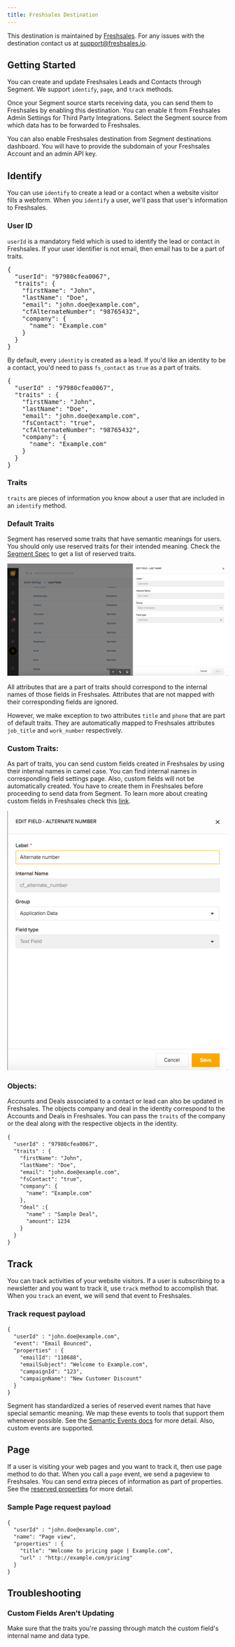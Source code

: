```yaml
---
title: Freshsales Destination
---
```

This destination is maintained by [Freshsales](https://www.freshworks.com/freshsales-crm/?utm_source=segmentio&amp;utm_medium=docs&amp;utm_campaign=partners). For any issues with the destination contact us at support@freshsales.io.

## Getting Started

You can create and update Freshsales Leads and Contacts through Segment. We support `identify`, `page`, and `track` methods.

Once your Segment source starts receiving data, you can send them to Freshsales by enabling this destination. You can enable it from Freshsales Admin Settings for Third Party Integrations. Select the Segment source from which data has to be forwarded to Freshsales.

You can also enable Freshsales destination from Segment destinations dashboard. You will have to provide the subdomain of your Freshsales Account and an admin API key.

## Identify

You can use `identify` to create a lead or a contact when a website visitor fills a webform. When you `identify` a user, we'll pass that user's information to Freshsales.

### User ID
`userId` is a mandatory field which is used to identify the lead or contact in Freshsales. If your user identifier is not email, then email has to be a part of traits.

<pre>
{
  "userId": "97980cfea0067",
  "traits": {
    "firstName": "John",
    "lastName": "Doe",
    "email": "john.doe@example.com",
    "cfAlternateNumber": "98765432",
    "company": {
      "name": "Example.com"
    }
  }
}
</pre>

By default, every `identity` is created as a lead. If you'd like an identity to be a contact, you'd need to pass `fs_contact` as `true` as a part of traits.

<pre>
{
  "userId" : "97980cfea0067",
  "traits" : {
    "firstName": "John",
    "lastName": "Doe",
    "email": "john.doe@example.com",
    "fsContact": "true",
    "cfAlternateNumber": "98765432",
    "company": {
      "name": "Example.com"
    }
  }
}
</pre>

### Traits
`traits` are pieces of information you know about a user that are included in an `identify` method.

### Default Traits
Segment has reserved some traits that have semantic meanings for users. You should only use reserved traits for their intended meaning. Check the [Segment Spec](/docs/connections/spec/identify/#traits) to get a list of reserved traits.

![Default Traits](images/lvbDssc2kP.png)

All attributes that are a part of traits should correspond to the internal names of those fields in Freshsales. Attributes that are not mapped with their corresponding fields are ignored.

However, we make exception to two attributes `title` and `phone` that are part of default traits. They are automatically mapped to Freshsales attributes `job_title` and `work_number` respectively.

### Custom Traits:
As part of traits, you can send custom fields created in Freshsales by using their internal names in camel case. You can find internal names in corresponding field settings page. Also, custom fields will not be automatically created. You have to create them in Freshsales before proceeding to send data from Segment. To learn more about creating custom fields in Freshsales check this [link](https://support.freshsales.io/support/solutions/articles/214558-how-to-add-custom-fields-for-leads-contacts-accounts-and-deals).

![Custom Traits](images/szDo5891Qq.png)

### Objects:
Accounts and Deals associated to a contact or lead can also be updated in Freshsales. The objects company and deal in the identity correspond to the Accounts and Deals in Freshsales. You can pass the `traits` of the company or the deal along with the respective objects in the identity.

```
{
  "userId" : "97980cfea0067",
  "traits" : {
    "firstName": "John",
    "lastName": "Doe",
    "email": "john.doe@example.com",
    "fsContact": "true",
    "company": {
      "name": "Example.com"
    },
    "deal" :{
      "name" : "Sample Deal",
      "amount": 1234
    }
  }
}
```

## Track

You can track activities of your website visitors. If a user is subscribing to a newsletter and you want to track it, use `track` method to accomplish that. When you `track` an event, we will send that event to Freshsales.

### Track request payload


```
{
  "userId" : "john.doe@example.com",
  "event": "Email Bounced",
  "properties" : {
    "emailId": "110688",
    "emailSubject": "Welcome to Example.com",
    "campaignId": "123",
    "campaignName": "New Customer Discount"
  }
}
```

Segment has standardized a series of reserved event names that have special semantic meaning. We map these events to tools that support them whenever possible. See the [Semantic Events docs](/docs/connections/spec/semantic) for more detail. Also, custom events are supported.

## Page

If a user is visiting your web pages and you want to track it, then use page method to do that.
When you call a `page` event, we send a pageview to Freshsales. You can send extra pieces of information as part of properties. See the [reserved properties](/docs/connections/spec/page/#properties) for more detail.

### Sample Page request payload

```
{
  "userId" : "john.doe@example.com",
  "name": "Page view",
  "properties" : {
    "title": "Welcome to pricing page | Example.com",
    "url" : "http://example.com/pricing"
  }
}

```

## Troubleshooting

### Custom Fields Aren't Updating

Make sure that the traits you're passing through match the custom field's internal name and data type.
